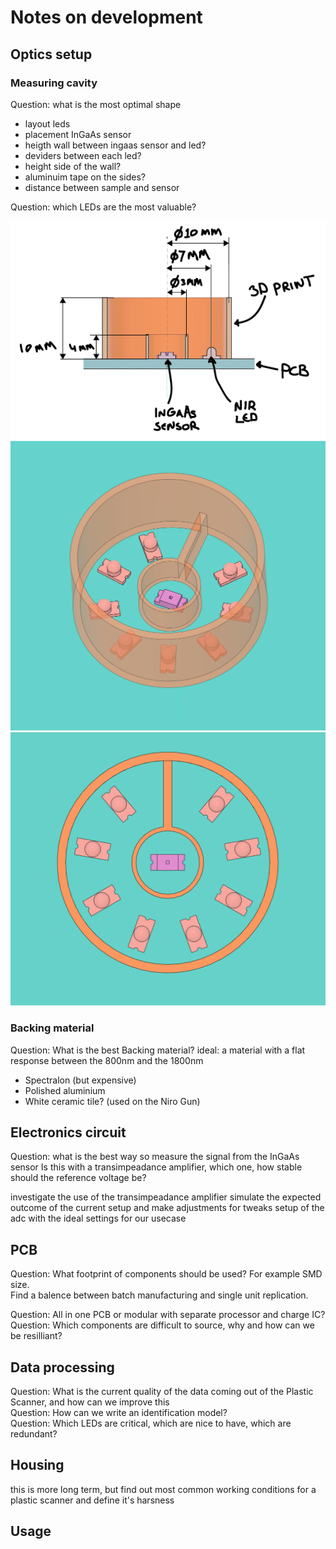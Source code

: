 # Notes on development

## Optics setup

### Measuring cavity
Question: what is the most optimal shape
- layout leds
- placement InGaAs sensor
- heigth wall between ingaas sensor and led?
- deviders between each led?
- height side of the wall?
- aluminuim tape on the sides?
- distance between sample and sensor

Question: which LEDs are the most valuable?
<!-- The ones where overtones are the suppose to happen? -->

<!-- information joost -->

<div style={{textAlign: 'center'}}>
    <img alt="" src="/img/sensor_cavity_dim.png" width="600px"/>
</div>
<div style={{textAlign: 'center'}}>
    <img alt="" src="/img/sensor_cavity.png" width="600px"/>
</div>
<div style={{textAlign: 'center'}}>
    <img alt="" src="/img/sensor_cavity2.png" width="600px"/>
</div>

### Backing material
Question: What is the best Backing material?
ideal: a material with a flat response between the 800nm and the 1800nm
- Spectralon (but expensive)
- Polished aluminium
- White ceramic tile? (used on the Niro Gun) 


## Electronics circuit
Question: what is the best way so measure the signal from the InGaAs sensor
Is this with a transimpeadance amplifier, which one, how stable should the reference voltage be?

investigate the use of the transimpeadance amplifier
simulate the expected outcome of the current setup and make adjustments for tweaks
setup of the adc with the ideal settings for our usecase


## PCB
Question: What footprint of components should be used? For example SMD size.  
Find a balence between batch manufacturing and single unit replication.

Question: All in one PCB or modular with separate processor and charge IC?  
Question: Which components are difficult to source, why and how can we be resilliant?


## Data processing
Question: What is the current quality of the data coming out of the Plastic Scanner, and how can we improve this  
Question: How can we write an identification model?  
Question: Which LEDs are critical, which are nice to have, which are redundant?  

## Housing
this is more long term, but find out most common working conditions for a plastic scanner and define it's harsness

## Usage





